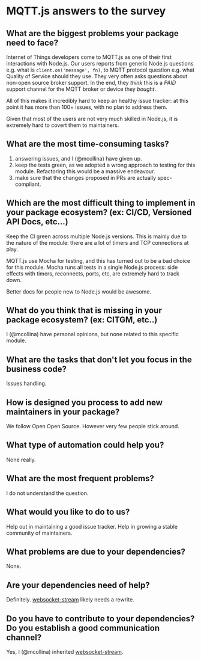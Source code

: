 # MQTT.js answers to the survey

## What are the biggest problems your package need to face?

Internet of Things developers come to MQTT.js as one of their first interactions with
Node.js. Our users reports from generic Node.js questions e.g. what is
`client.on('message', fn)`, to MQTT protocol question e.g. what Quality
of Service should they use. They very often asks questions about
non-open source broker support. In the end, they _think_ this is a
*PAID*
support channel for the MQTT broker or device they *bought*.

All of this makes it incredibly hard to keep an healthy
issue tracker: at this point it has more than 100+ issues, with no plan
to address them.

Given that most of the users are not very much skilled in Node.js, it is
extremely hard to covert them to maintainers.

## What are the most time-consuming tasks?

1. answering issues, and I (@mcollina) have given up.
2. keep the tests green, as we adopted a wrong approach to testing for
   this module. Refactoring this would be a massive endeavour.
3. make sure that the changes proposed in PRs are actually
   spec-compliant.

## Which are the most difficult thing to implement in your package ecosystem? (ex: CI/CD, Versioned API Docs, etc...)

Keep the CI green across multiple Node.js versions. This is mainly due
to the nature of the module: there are a lot of timers and TCP
connections at play.

MQTT.js use Mocha for testing, and this has turned out to be a bad
choice for this module. Mocha runs all tests in a single Node.js
process: side effects with timers, reconnects, ports, etc, are extremely
hard to track down.

Better docs for people new to Node.js would be awesome.

## What do you think that is missing in your package ecosystem? (ex: CITGM, etc..)

I (@mcollina) have personal opinions, but none related to this
specific module.

## What are the tasks that don't let you focus in the business code?

Issues handling.

## How is designed you process to add new maintainers in your package?

We follow Open Open Source. However very few people stick around.

## What type of automation could help you?

None really.

## What are the most frequent problems?

I do not understand the question.

## What would you like to do to us?

Help out in maintaining a good issue tracker. Help in growing a stable
community of maintainers.

## What problems are due to your dependencies?

None.

## Are your dependencies need of help?

Definitely. [websocket-stream](http://npm.im/websocket-stream)
likely needs a rewrite.

## Do you have to contribute to your dependencies? Do you establish a good communication channel?

Yes, I (@mcollina) inherited [websocket-stream](http://npm.im/websocket-stream).
